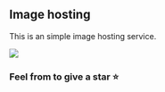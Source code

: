 ## Image hosting

This is an simple image hosting service.

<img src="https://image-hosting.hypll.repl.co/images/B6k9V9uDg.PNG" />

### Feel from to give a star ⭐
